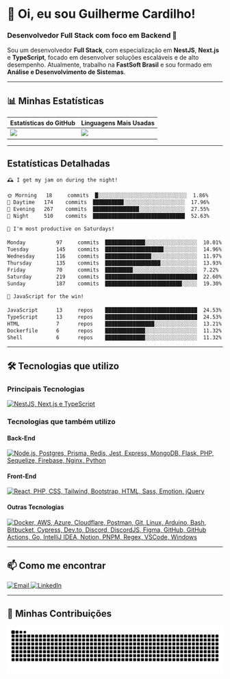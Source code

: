 # 👋 Oi, eu sou Guilherme Cardilho!

### Desenvolvedor Full Stack com foco em Backend 🚀

Sou um desenvolvedor **Full Stack**, com especialização em **NestJS**, **Next.js** e **TypeScript**, focado em desenvolver soluções escaláveis e de alto desempenho. Atualmente, trabalho na **FastSoft Brasil** e sou formado em **Análise e Desenvolvimento de Sistemas**.

---

## 📊 Minhas Estatísticas

| Estatísticas do GitHub | Linguagens Mais Usadas |
|------------------------|------------------------|
| <img src="https://github-readme-stats-nine-gamma-40.vercel.app/api?username=guicardilho&locale=pt-BR&hide_rank=true&rank_icon=github&show_icons=true&include_all_commits=true&hide=stars,issues,contribs&show=prs_merged&api_domain=https://github-readme-stats-nine-gamma-40.vercel.app&theme=dark" width="650"/> | <img src="https://github-readme-stats.vercel.app/api/top-langs/?username=guicardilho&layout=compact&theme=dark&include_all_commits=true&locale=pt-BR" width="340"/> |


---

## Estatísticas Detalhadas

<!-- README-STATS:START -->

```
🕰️ I get my jam on during the night!

🌞 Morning  	18     commits	█░░░░░░░░░░░░░░░░░░░░░░░░░░░░░	1.86%
🌆 Daytime  	174    commits	██████████░░░░░░░░░░░░░░░░░░░░	17.96%
🌃 Evening  	267    commits	███████████████░░░░░░░░░░░░░░░	27.55%
🌙 Night    	510    commits	██████████████████████████████	52.63%
```

```
📅 I'm most productive on Saturdays!

Monday      	97     commits	█████████████░░░░░░░░░░░░░░░░░	10.01%
Tuesday     	145    commits	███████████████████░░░░░░░░░░░	14.96%
Wednesday   	116    commits	███████████████░░░░░░░░░░░░░░░	11.97%
Thursday    	135    commits	██████████████████░░░░░░░░░░░░	13.93%
Friday      	70     commits	█████████░░░░░░░░░░░░░░░░░░░░░	7.22%
Saturday    	219    commits	██████████████████████████████	22.60%
Sunday      	187    commits	█████████████████████████░░░░░	19.30%
```

```
🧪 JavaScript for the win!

JavaScript  	13     repos	██████████████████████████████	24.53%
TypeScript  	13     repos	██████████████████████████████	24.53%
HTML        	7      repos	████████████████░░░░░░░░░░░░░░	13.21%
Dockerfile  	6      repos	█████████████░░░░░░░░░░░░░░░░░	11.32%
Shell       	6      repos	█████████████░░░░░░░░░░░░░░░░░	11.32%
```

<!-- README-STATS:END -->

---

## 🛠️ Tecnologias que utilizo

### **Principais Tecnologias**
[![NestJS, Next.js e TypeScript](https://skillicons.dev/icons?i=nestjs,nextjs,typescript&theme=dark)](https://skillicons.dev)

### **Tecnologias que também utilizo**

#### **Back-End**
[![Node.js, Postgres, Prisma, Redis, Jest, Express, MongoDB, Flask, PHP, Sequelize, Firebase, Nginx, Python](https://skillicons.dev/icons?i=nodejs,postgres,prisma,redis,jest,express,mongodb,flask,php,sequelize,firebase,nginx,py&theme=dark)](https://skillicons.dev)

#### **Front-End**
[![React, PHP, CSS, Tailwind, Bootstrap, HTML, Sass, Emotion, jQuery](https://skillicons.dev/icons?i=react,php,css,tailwind,bootstrap,html,sass,emotion,jquery&theme=dark)](https://skillicons.dev)

#### **Outras Tecnologias**
[![Docker, AWS, Azure, Cloudflare, Postman, Git, Linux, Arduino, Bash, Bitbucket, Cypress, Dev.to, Discord, DiscordJS, Figma, GitHub, GitHub Actions, Go, IntelliJ IDEA, Notion, PNPM, Regex, VSCode, Windows](https://skillicons.dev/icons?i=docker,aws,azure,cloudflare,postman,git,linux,arduino,bash,bitbucket,cypress,devto,discord,discordjs,figma,github,githubactions,go,idea,notion,pnpm,regex,vscode,windows&theme=dark)](https://skillicons.dev)

---

## 📫 Como me encontrar

<p align="start">
  <a href="mailto:gui_cardilho@hotmail.com">
    <img src="https://img.shields.io/badge/-Email-%23333?style=for-the-badge&logo=gmail&logoColor=white" alt="Email">
  </a>
  <a href="https://www.linkedin.com/in/guilherme-cardilho" target="_blank">
    <img src="https://img.shields.io/badge/-LinkedIn-%230077B5?style=for-the-badge&logo=linkedin&logoColor=white" alt="LinkedIn">
  </a>
</p>

---

## 🐍 Minhas Contribuições

<picture>
  <source media="(prefers-color-scheme: dark)" srcset="https://raw.githubusercontent.com/GuiCardilho/GuiCardilho/output/github-snake-dark.svg" />
  <source media="(prefers-color-scheme: light)" srcset="https://raw.githubusercontent.com/GuiCardilho/GuiCardilho/output/github-snake.svg" />
  <img alt="github-snake" src="https://raw.githubusercontent.com/GuiCardilho/GuiCardilho/output/github-snake.svg" />
</picture>
